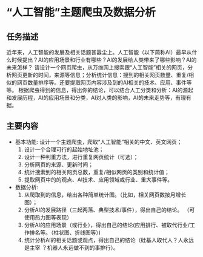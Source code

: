 
#  “人工智能”主题爬虫及数据分析
##  任务描述
 近年来，人工智能的发展及相关话题甚嚣尘上。人工智能（以下简称AI）最早从什么时候提出？AI的应用场景和行业有哪些？AI的发展给人类带来了哪些影响？AI的未来怎样？
 请设计一个网页爬虫，从万维网上搜索跟“人工智能”相关的网页，分析网页更新的时间，来源等信息；分析统计信息：搜到的相关网页数量、重复/相似的网页数量排序等。还要提取网页内容涉及到的AI相关的技术、应用、事件等等。
 根据爬虫得到的信息，得出你的结论，可以结合人工分类和分析：AI的源起和发展历程，AI的应用场景和分类，AI对人类的影响，AI的未来走势等，有理有据。
## 主要内容
- 基本功能: 
设计一个主题爬虫，爬取“人工智能”相关的中文、英文网页；
  1. 设计一个合理可行的起始地址池；
  2. 设计一种判重方法，进行重复网页统计（可选）；
  3. 分析网页的来源、更新时间；  
  4. 统计搜索到的相关网页总数，重复/相似网页的类别和统计值；
  5. 提取网页中的的观点、AI技术、应用领域或行业、重大事件等。
- 数据分析:
  1. 从爬取到的信息，给出各种简单统计图。（比如，相关网页数按月增长图）；
  2. 分析AI的发展路径（三起两落、典型技术/事件），得出自己的结论。  （可使用热力图等表现）
  3. 分析AI的应用场景（或行业），得出自己的结论(应用排行、被取代行业/工作排名等。（柱状图、折线图等）)
  4.  统计分析AI的相关话题或观点，得出自己的结论（硅基人取代人？人永远是主宰 ？机器人永远做不到的事排行）。
